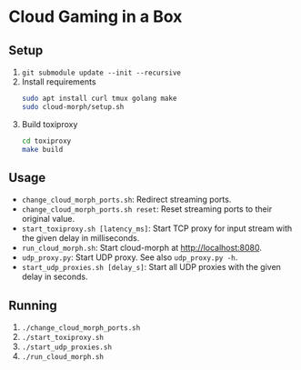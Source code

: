 # Cloud Gaming in a Box

## Setup

1. `git submodule update --init --recursive`
2. Install requirements
    ```sh
    sudo apt install curl tmux golang make
    sudo cloud-morph/setup.sh
    ```
3. Build toxiproxy
    ```sh
    cd toxiproxy
    make build
    ```

## Usage

* `change_cloud_morph_ports.sh`: Redirect streaming ports.
* `change_cloud_morph_ports.sh reset`: Reset streaming ports to their original value.
* `start_toxiproxy.sh [latency_ms]`: Start TCP proxy for input stream with the given delay in milliseconds.
* `run_cloud_morph.sh`: Start cloud-morph at <http://localhost:8080>.
* `udp_proxy.py`: Start UDP proxy. See also `udp_proxy.py -h`.
* `start_udp_proxies.sh [delay_s]`: Start all UDP proxies with the given delay in seconds.

## Running

1. `./change_cloud_morph_ports.sh`
2. `./start_toxiproxy.sh`
3. `./start_udp_proxies.sh`
4. `./run_cloud_morph.sh`
